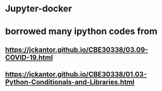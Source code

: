 # Jupyter-docker

# borrowed many ipython codes from 
## https://jckantor.github.io/CBE30338/03.09-COVID-19.html
## https://jckantor.github.io/CBE30338/01.03-Python-Conditionals-and-Libraries.html
